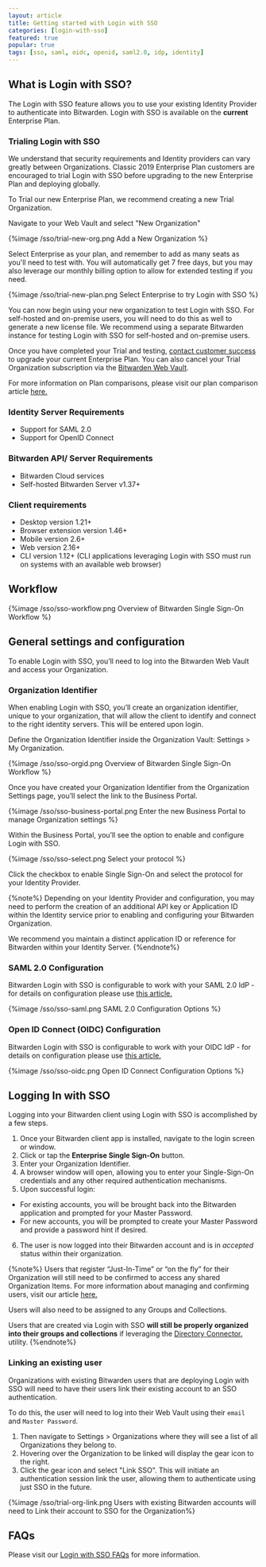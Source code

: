 ```yaml
---
layout: article
title: Getting started with Login with SSO
categories: [login-with-sso]
featured: true
popular: true
tags: [sso, saml, oidc, openid, saml2.0, idp, identity]
---
```


## What is Login with SSO?

The Login with SSO feature allows you to use your existing Identity Provider to authenticate into Bitwarden. Login with SSO is available on the **current** Enterprise Plan.

### Trialing Login with SSO

We understand that security requirements and Identity providers can vary greatly between Organizations. Classic 2019 Enterprise Plan customers are encouraged to trial Login with SSO before upgrading to the new Enterprise Plan and deploying globally.

To Trial our new Enterprise Plan, we recommend creating a new Trial Organization.

Navigate to your Web Vault and select "New Organization"

{%image /sso/trial-new-org.png Add a New Organization %}

Select Enterprise as your plan, and remember to add as many seats as you'll need to test with. You will automatically get 7 free days, but you may also leverage our monthly billing option to allow for extended testing if you need.

{%image /sso/trial-new-plan.png Select Enterprise to try Login with SSO %}

You can now begin using your new organization to test Login with SSO. For self-hosted and on-premise users, you will need to do this as well to generate a new license file. We recommend using a separate Bitwarden instance for testing Login with SSO for self-hosted and on-premise users.

Once you have completed your Trial and testing, [contact customer success](https://bitwarden.com/contact) to upgrade your current Enterprise Plan. You can also cancel your Trial Organization subscription via the [Bitwarden Web Vault](https://vault.bitwarden.com/).

For more information on Plan comparisons, please visit our plan comparison article [here.](https://bitwarden.com/help/article/choosing-the-right-subscription-plan/)

### Identity Server Requirements
- Support for SAML 2.0
- Support for OpenID Connect

### Bitwarden API/ Server Requirements
- Bitwarden Cloud services
- Self-hosted Bitwarden Server v1.37+

### Client requirements
- Desktop version 1.21+
- Browser extension version 1.46+
- Mobile version 2.6+
- Web version 2.16+
- CLI version 1.12+  (CLI applications leveraging Login with SSO must run on systems with an available web browser)

## Workflow

{%image /sso/sso-workflow.png Overview of Bitwarden Single Sign-On Workflow %}

## General settings and configuration
To enable Login with SSO, you’ll need to log into the Bitwarden Web Vault and access your Organization.

### Organization Identifier
When enabling Login with SSO, you’ll create an organization identifier, unique to your organization, that will allow the client to identify and connect to the right identity servers. This will be entered upon login.

Define the Organization Identifier inside the Organization Vault: Settings > My Organization.

{%image /sso/sso-orgid.png Overview of Bitwarden Single Sign-On Workflow %}

Once you have created your Organization Identifier from the Organization Settings page, you’ll
select the link to the Business Portal.

{%image /sso/sso-business-portal.png Enter the new Business Portal to manage Organization settings %}

Within the Business Portal, you’ll see the option to enable and configure Login with SSO.

{%image /sso/sso-select.png Select your protocol %}

Click the checkbox to enable Single Sign-On and select the protocol for your Identity Provider.

{%note%}
Depending on your Identity Provider and configuration, you may need to perform the creation of an additional API key or Application ID within the Identity service prior to enabling and configuring your Bitwarden Organization.

We recommend you maintain a distinct application ID or reference for Bitwarden within your Identity Server.
{%endnote%}

### SAML 2.0 Configuration

Bitwarden Login with SSO is configurable to work with your SAML 2.0 IdP - for details on configuration please use [this article.](https://bitwarden.com/help/article/configure-sso-saml/)

{%image /sso/sso-saml.png SAML 2.0 Configuration Options %}

### Open ID Connect (OIDC) Configuration

Bitwarden Login with SSO is configurable to work with your OIDC IdP - for details on configuration please use [this article.](https://bitwarden.com/help/article/configure-sso-oidc/)

{%image /sso/sso-oidc.png Open ID Connect Configuration Options %}

## Logging In with SSO

Logging into your Bitwarden client using Login with SSO is accomplished by a few steps.

1. Once your Bitwarden client app is installed, navigate to the login screen or window.
2. Click or tap the **Enterprise Single Sign-On** button.
3. Enter your Organization Identifier.
4. A browser window will open, allowing you to enter your Single-Sign-On credentials and any other required authentication mechanisms.
5. Upon successful login:
- For existing accounts, you will be brought back into the Bitwarden application and prompted for your Master Password.
- For new accounts, you will be prompted to create your Master Password and provide a password hint if desired.
6. The user is now logged into their Bitwarden account and is in *accepted* status within their organization.

{%note%}
Users that register “Just-In-Time” or “on the fly” for their Organization will still need to be confirmed to access any shared Organization Items. For more information about managing and confirming users, visit our article [here.](https://bitwarden.com/help/article/managing-users/)

Users will also need to be assigned to any Groups and Collections.

Users that are created via Login with SSO **will still be properly organized into their groups and collections** if leveraging the [Directory Connector.](https://bitwarden.com/help/article/directory-sync/) utility.
{%endnote%}

### Linking an existing user

Organizations with existing Bitwarden users that are deploying Login with SSO will need to have their users link their existing account to an SSO authentication.

To do this, the user will need to log into their Web Vault using their `email` and `Master Password`.

1. Then navigate to Settings > Organizations where they will see a list of all Organizations they belong to.
2. Hovering over the Organization to be linked will display the gear icon to the right.
3. Click the gear icon and select "Link SSO". This will initiate an authentication session link the user, allowing them to authenticate using just SSO in the future.

{%image /sso/trial-org-link.png Users with existing Bitwarden accounts will need to Link their account to SSO for the Organization%}

## FAQs

Please visit our [Login with SSO FAQs](/article/sso-faqs/) for more information.
